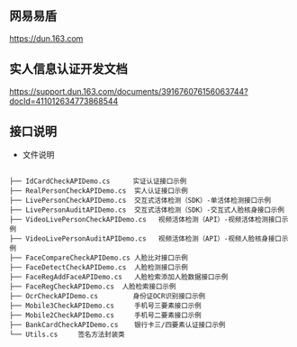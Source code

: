 ## 网易易盾
https://dun.163.com
## 实人信息认证开发文档
https://support.dun.163.com/documents/391676076156063744?docId=411012634773868544
## 接口说明

- 文件说明

```

├── IdCardCheckAPIDemo.cs　    实证认证接口示例
├── RealPersonCheckAPIDemo.cs  实人认证接口示例
├── LivePersonCheckAPIDemo.cs  交互式活体检测（SDK）-单活体检测接口示例
├── LivePersonAuditAPIDemo.cs  交互式活体检测（SDK）-交互式人脸核身接口示例
├── VideoLivePersonCheckAPIDemo.cs   视频活体检测（API）-视频活体检测接口示例
├── VideoLivePersonAuditAPIDemo.cs   视频活体检测（API）-视频人脸核身接口示例
├── FaceCompareCheckAPIDemo.cs 人脸比对接口示例
├── FaceDetectCheckAPIDemo.cs  人脸检测接口示例
├── FaceRegAddFaceAPIDemo.cs   人脸检索添加人脸数据接口示例
├── FaceRegCheckAPIDemo.cs  人脸检索接口示例
├── OcrCheckAPIDemo.cs　       身份证OCR识别接口示例
├── Mobile3CheckAPIDemo.cs     手机号三要素接口示例
├── Mobile2CheckAPIDemo.cs     手机号二要素接口示例
├── BankCardCheckAPIDemo.cs    银行卡三/四要素认证接口示例
└── Utils.cs     签名方法封装类
```
